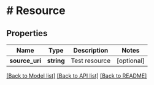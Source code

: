 # # Resource

## Properties

Name | Type | Description | Notes
------------ | ------------- | ------------- | -------------
**source_uri** | **string** | Test resource | [optional] 

[[Back to Model list]](../../README.md#documentation-for-models) [[Back to API list]](../../README.md#documentation-for-api-endpoints) [[Back to README]](../../README.md)


